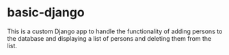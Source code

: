 # basic-django

This is a custom Django app to handle the functionality of adding persons to the database and displaying a list of persons and deleting them from the list.

